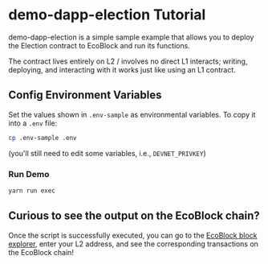 # demo-dapp-election Tutorial

demo-dapp-election is a simple sample example that allows you to deploy the Election contract to EcoBlock and run its functions.

The contract lives entirely on L2 / involves no direct L1 interacts; writing, deploying, and interacting with it works just like using an L1 contract.

## Config Environment Variables

Set the values shown in `.env-sample` as environmental variables. To copy it into a `.env` file:

```bash
cp .env-sample .env
```

(you'll still need to edit some variables, i.e., `DEVNET_PRIVKEY`)

### Run Demo

```bash
yarn run exec
```

## Curious to see the output on the EcoBlock chain?

Once the script is successfully executed, you can go to the [EcoBlock block explorer](https://testnet.ecoscan.io/), enter your L2 address, and see the corresponding transactions on the EcoBlock chain!


